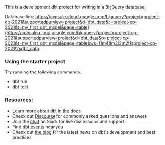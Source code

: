 This is a development dbt project for writing in a BigQuery database.

Database link:
https://console.cloud.google.com/bigquery?project=project-cp-2021&supportedpurview=project&d=dbt_data&p=project-cp-2021&t=my_first_dbt_model&page=table](https://console.cloud.google.com/bigquery?project=project-cp-2021&supportedpurview=project&d=dbt_data&p=project-cp-2021&t=my_first_dbt_model&page=table&ws=!1m4!1m3!3m2!1sproject-cp-2021!2sdbt_data.

### Using the starter project

Try running the following commands:
- dbt run
- dbt test

### Resources:
- Learn more about dbt [in the docs](https://docs.getdbt.com/docs/introduction)
- Check out [Discourse](https://discourse.getdbt.com/) for commonly asked questions and answers
- Join the [chat](http://slack.getdbt.com/) on Slack for live discussions and support
- Find [dbt events](https://events.getdbt.com) near you
- Check out [the blog](https://blog.getdbt.com/) for the latest news on dbt's development and best practices
